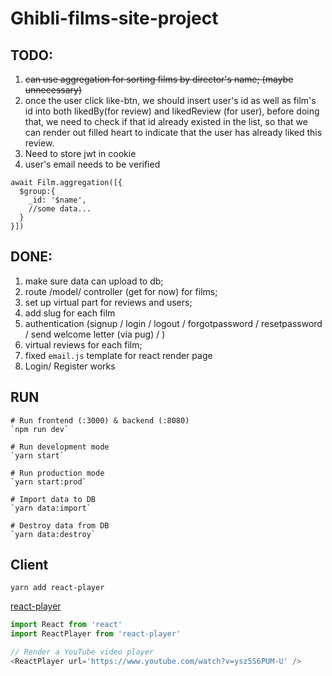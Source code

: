# Ghibli-films-site-project

## TODO:
1) ~~can use aggregation for sorting films by director's name; (maybe unnecessary)~~
2) once the user click like-btn, we should insert user's id as well as film's id into both likedBy(for review) and likedReview (for user), before doing that, we need to check if that id already existed in the list, so that we can render out filled heart to indicate that the user has already liked this review.
3) Need to store jwt in cookie
4) user's email needs to be verified

```
await Film.aggregation([{
  $group:{
    _id: '$name',
    //some data...
  }
}])
```

## DONE:
1) make sure data can upload to db;
2) route /model/ controller (get for now) for films;
3) set up virtual part for reviews and users;
4) add slug for each film
5) authentication (signup / login / logout / forgotpassword / resetpassword / send welcome letter (via pug) / )
6) virtual reviews for each film;
7) fixed `email.js` template for react render page
8) Login/ Register works
## RUN
```
# Run frontend (:3000) & backend (:8080)
`npm run dev`

# Run development mode
`yarn start`

# Run production mode
`yarn start:prod`

# Import data to DB
`yarn data:import`

# Destroy data from DB
`yarn data:destroy`
```

## Client
`yarn add react-player`

[react-player](https://github.com/CookPete/react-player)
```js
import React from 'react'
import ReactPlayer from 'react-player'

// Render a YouTube video player
<ReactPlayer url='https://www.youtube.com/watch?v=ysz5S6PUM-U' />
```

